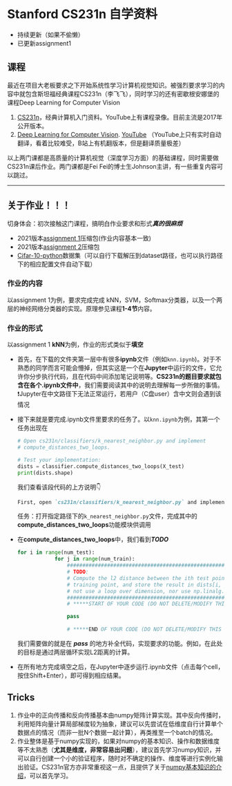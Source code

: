 # Stanford CS231n 自学资料

- 持续更新（如果不偷懒）
- 已更新assignment1

## 课程

最近在项目大老板要求之下开始系统性学习计算机视觉知识。被强烈要求学习的内容中就包含斯坦福经典课程CS231n（李飞飞），同时学习的还有密歇根安娜堡的课程Deep Learning for Computer Vision

1. [CS231n](http://cs231n.stanford.edu)，经典计算机入门资料。YouTube上有课程录像。目前主流是2017年公开版本。
2. [Deep Learning for Computer Vision](https://web.eecs.umich.edu/~justincj/teaching/eecs498/FA2020/). [YouTube](https://www.youtube.com/playlist?list=PL5-TkQAfAZFbzxjBHtzdVCWE0Zbhomg7r) （YouTube上只有实时自动翻译，看着比较难受，B站上有机翻版本，但是翻译质量极差）

以上两门课都是高质量的计算机视觉（深度学习方面）的基础课程，同时需要做CS231n课后作业。两门课都是Fei Fei的博士生Johnson主讲，有一些重复内容可以跳过。

***

## 关于作业！！！

切身体会：初次接触这门课程，搞明白作业要求和形式***真的很麻烦***

- 2021版本[assignment 1](https://cs231n.github.io/assignments/2021/assignment1_colab.zip )压缩包(作业内容基本一致)
- 2021版本[assignment 2](https://cs231n.github.io/assignments/2021/assignment2_colab.zip )压缩包
- [Cifar-10-python](http://www.cs.toronto.edu/~kriz/cifar-10-python.tar.gz)数据集（可以自行下载解压到dataset路径，也可以执行路径下的相应配置文件自动下载）

### 作业的内容

以assignment 1为例，要求完成完成 kNN，SVM，Softmax分类器，以及一个两层的神经网络分类器的实现。原理参见课程**1-4节**内容。

### 作业的形式

以assignment 1 **kNN**为例，作业的形式类似于**填空**

- 首先，在下载的文件夹第一层中有很多**ipynb**文件（例如```knn.ipynb```)。对于不熟悉的同学而言可能会懵掉，但其实这是一个在**Jupyter**中运行的文件，它允许你分步执行代码，且在代码中间添加笔记说明等。**CS231n的题目要求就包含在各个.ipynb文件中**，我们需要阅读其中的说明去理解每一步所做的事情。
  ❗Jupyter在中文路径下无法正常运行，若用户（C盘user）含中文则会遇到该情况

- 接下来就是要完成.ipynb文件里要求的任务了。以```knn.ipynb```为例，其第一个任务出现在

  ```python
  # Open cs231n/classifiers/k_nearest_neighbor.py and implement
  # compute_distances_two_loops.
  
  # Test your implementation:
  dists = classifier.compute_distances_two_loops(X_test)
  print(dists.shape)
  ```

  我们查看该段代码的上方说明👇

  ```markdown
  First, open `cs231n/classifiers/k_nearest_neighbor.py` and implement the function `compute_distances_two_loops` that uses a (very inefficient) double loop over all pairs of (test, train) examples and computes the distance matrix one element at a time.
  ```

  任务：打开指定路径下的```k_nearest_neighbor.py```文件，完成其中的**compute_distances_two_loops**功能模块供调用
  
- 在**compute_distances_two_loops**中，我们看到***TODO***

  ```python
  for i in range(num_test):
              for j in range(num_train):
                  #####################################################################
                  # TODO:                                                             #
                  # Compute the l2 distance between the ith test point and the jth    #
                  # training point, and store the result in dists[i, j]. You should   #
                  # not use a loop over dimension, nor use np.linalg.norm().          #
                  #####################################################################
                  # *****START OF YOUR CODE (DO NOT DELETE/MODIFY THIS LINE)*****
  
                  pass
                 
                  # *****END OF YOUR CODE (DO NOT DELETE/MODIFY THIS LINE)*****
  ```

  我们需要做的就是在  ***pass***  的地方补全代码，实现要求的功能。例如，在此处的目标是通过两层循环实现L2距离的计算。
- 在所有地方完成填空之后，在Jupyter中逐步运行.ipynb文件（点击每个cell，按住Shift+Enter），即可得到相应结果。
  
## Tricks
1. 作业中的正向传播和反向传播基本由numpy矩阵计算实现。其中反向传播时，利用矩阵向量计算局部梯度较为抽象，建议可以先尝试在低维度自行计算单个数据点的情况（而非一批N个数据一起计算），再类推至一个batch的情况。
2. 作业整体是基于numpy实现的，如果对numpy的基本知识、操作和数据维度等不太熟悉（**尤其是维度，非常容易出问题**），建议首先学习numpy知识，并可以自行创建一个小的验证程序，随时对不确定的操作、维度等进行实例化输出验证。CS231n官方亦非常重视这一点，且提供了关于[numpy基本知识的介绍](https://cs231n.github.io/python-numpy-tutorial/)，可以首先学习。
